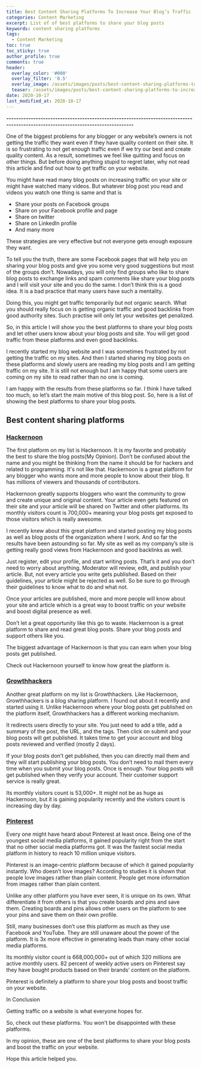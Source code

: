 ```yaml
---
title: Best Content Sharing Platforms To Increase Your Blog’s Traffic
categories: Content Marketing
excerpt: List of of best platforms to share your blog posts
keywords: content sharing platforms
tags:
  - Content Marketing
toc: true
toc_sticky: true
author_profile: true
comments: true
header:
  overlay_color: '#000'
  overlay_filter: '0.5'
  overlay_image: /assets/images/posts/best-content-sharing-platforms-to-increase-your-blogs-traffic/content-sharing-platforms.jpg
  teaser: /assets/images/posts/best-content-sharing-platforms-to-increase-your-blogs-traffic/content-sharing-platforms.jpg
date: 2020-10-17
last_modified_at: 2020-10-17
---
```


<b>--------------------------------------------------------------------------------------------------------------------------------</b>

One of the biggest problems for any blogger or any website’s owners is not getting the traffic they want even if they have quality content on their site. It is so frustrating to not get enough traffic even if we try our best and create quality content. As a result, sometimes we feel like quitting and focus on other things. But before doing anything stupid to regret later, why not read this article and find out how to get traffic on your website.

You might have read many blog posts on increasing traffic on your site or might have watched many videos. But whatever blog post you read and videos you watch one thing is same and that is
- Share your posts on Facebook groups
- Share on your Facebook profile and page
- Share on twitter
- Share on LinkedIn profile
- And many more

These strategies are very effective but not everyone gets enough exposure they want. 

To tell you the truth, there are some Facebook pages that will help you on sharing your blog posts and give you some very good suggestions but most of the groups don’t. Nowadays, you will only find groups who like to share blog posts to exchange links and spam comments like share your blog posts and I will visit your site and you do the same. I don’t think this is a good idea. It is a bad practice that many users have such a mentality.

Doing this, you might get traffic temporarily but not organic search. What you should really focus on is getting organic traffic and good backlinks from good authority sites. Such practise will only let your websites get penalized.

So, in this article I will show you the best platforms to share your blog posts and let other users know about your blog posts and site. You will get good traffic from these platforms and even good backlinks. 

I recently started my blog website and I was sometimes frustrated by not getting the traffic on my sites. And then I started sharing my blog posts on these platforms and slowly users are reading my blog posts and I am getting traffic on my site. It is still not enough but I am happy that some users are coming on my site to read rather than no one is coming. 

I am happy with the results from these platforms so far. I think I have talked too much, so let’s start the main motive of this blog post. So, here is a list of showing the best platforms to share your blog posts.

## Best content sharing platforms

### <a href="https://hackernoon.com/" targer="_blank">Hackernoon</a>

The first platform on my list is Hackernoon. It is my favorite and probably the best to share the blog posts(My Opinion). Don’t be confused about the name and you might be thinking from the name it should be for hackers and related to programming. It's not like that. Hackernoon is a great platform for any blogger who wants more and more people to know about their blog. It has millions of viewers and thousands of contributors.

Hackernoon greatly supports bloggers who want the community to grow and create unique and original content. Your article even gets featured on their site and your article will be shared on Twitter and other platforms. Its monthly visitors count is 700,000+ meaning your blog posts get exposed to those visitors which is really awesome. 

I recently knew about this great platform and started posting my blog posts as well as blog posts of the organization where I work. And so far the results have been astounding so far. My site as well as my company’s site is getting really good views from Hackernoon and good backlinks as well.

Just register, edit your profile, and start writing posts. That’s it and you don’t need to worry about anything. Moderator will review, edit, and publish your article. But, not every article you write gets published. Based on their guidelines, your article might be rejected as well. So be sure to go through their guidelines to know what to do and what not.

Once your articles are published, more and more people will know about your site and article which is a great way to boost traffic on your website and boost digital presence as well.

Don’t let a great opportunity like this go to waste. Hackernoon is a great platform to share and read great blog posts. Share your blog posts and support others like you.

The biggest advantage of Hackernoon is that you can earn when your blog posts get published. 

Check out Hackernoon yourself to know how great the platform is.


### <a href="https://growthhackers.com/posts" target="_blank">Growthhackers</a>

Another great platform on my list is Growthhackers. Like Hackernoon, Growthhackers is a blog sharing platform. I found out about it recently and started using it. Unlike Hackernoon where your blog posts get published on the platform itself, Growthhackers has a different working mechanism.

It redirects users directly to your site. You just need to add a title, add a summary of the post, the URL, and the tags. Then click on submit and your blog posts will get published. It takes time to get your account and blog posts reviewed and verified (mostly 2 days).

If your blog posts don’t get published, then you can directly mail them and they will start publishing your blog posts. You don’t need to mail them every time when you submit your blog posts. Once is enough. Your blog posts will get published when they verify your account. Their customer support service is really great.

Its monthly visitors count is 53,000+. It might not be as huge as Hackernoon, but it is gaining popularity recently and the visitors count is increasing day by day.


### <a href="https://www.pinterest.com/" target="_blank">Pinterest</a>

Every one might have heard about Pinterest at least once. Being one of the youngest social media platforms, it gained popularity right from the start that no other social media platforms got. It was the fastest social media platform in history to reach 10 million unique visitors. 

Pinterest is an image-centric platform because of which it gained popularity instantly. Who doesn’t love images? According to studies it is shown that people love images rather than plain content. People get more information from images rather than plain content.

Unlike any other platform you have ever seen, it is unique on its own. What differentiate it from others is that you create boards and pins and save them. Creating boards and pins allows other users on the platform to see your pins and save them on their own profile. 

Still, many businesses don’t use this platform as much as they use Facebook and YouTube. They are still unaware about the power of the platform. It is 3x more effective in generating leads than many other social media platforms.

Its monthly visitor count is 668,000,000+ out of which 320 millions are active monthly users. 82 percent of weekly active users on Pinterest say they have bought products based on their brands’ content on the platform.

Pinterest is definitely a platform to share your blog posts and boost traffic on your website.

In Conclusion

Getting traffic on a website is what everyone hopes for.

So, check out these platforms. You won’t be disappointed with these platforms. 

In my opinion, these are one of the best platforms to share your blog posts and boost the traffic on your website.

Hope this article helped you. 
